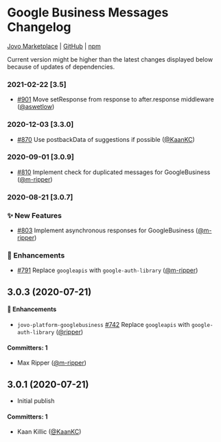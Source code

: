 # Google Business Messages Changelog

[Jovo Marketplace](https://www.jovo.tech/marketplace/jovo-platform-googlebusiness) | [GitHub](https://github.com/jovotech/jovo-framework/tree/master/jovo-platforms/jovo-platform-googlebusiness) | [npm](https://www.npmjs.com/package/jovo-platform-googlebusiness)

Current version might be higher than the latest changes displayed below because of updates of dependencies.

### 2021-02-22 [3.5]
- [#901](https://github.com/jovotech/jovo-framework/pull/901) Move setResponse from response to after.response middleware ([@aswetlow](https://github.com/aswetlow))

### 2020-12-03 [3.3.0]
- [#870](https://github.com/jovotech/jovo-framework/pull/870) Use postbackData of suggestions if possible ([@KaanKC](https://github.com/KaanKC))

### 2020-09-01 [3.0.9]
* [#810](https://github.com/jovotech/jovo-framework/pull/810) Implement check for duplicated messages for GoogleBusiness ([@m-ripper](https://github.com/m-ripper))

### 2020-08-21 [3.0.7]

### :sparkles: New Features

* [#803](https://github.com/jovotech/jovo-framework/pull/803) Implement asynchronous responses for GoogleBusiness ([@m-ripper](https://github.com/m-ripper))   

### :nail_care: Enhancements

* [#791](https://github.com/jovotech/jovo-framework/pull/791) Replace `googleapis` with `google-auth-library` ([@m-ripper](https://github.com/m-ripper))   



## 3.0.3 (2020-07-21)

#### :nail_care: Enhancements
 * `jovo-platform-googlebusiness` [#742](https://github.com/jovotech/jovo-framework/pull/742) Replace `googleapis` with `google-auth-library` ([@ripper](https://github.com/ripper))  
 
 #### Committers: 1
- Max Ripper ([@m-ripper](https://github.com/m-ripper))

## 3.0.1 (2020-07-21)

* Initial publish

#### Committers: 1
- Kaan Killic ([@KaanKC](https://github.com/KaanKC))

